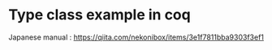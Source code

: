 # Type class example in coq

Japanese manual : https://qiita.com/nekonibox/items/3e1f7811bba9303f3ef1
